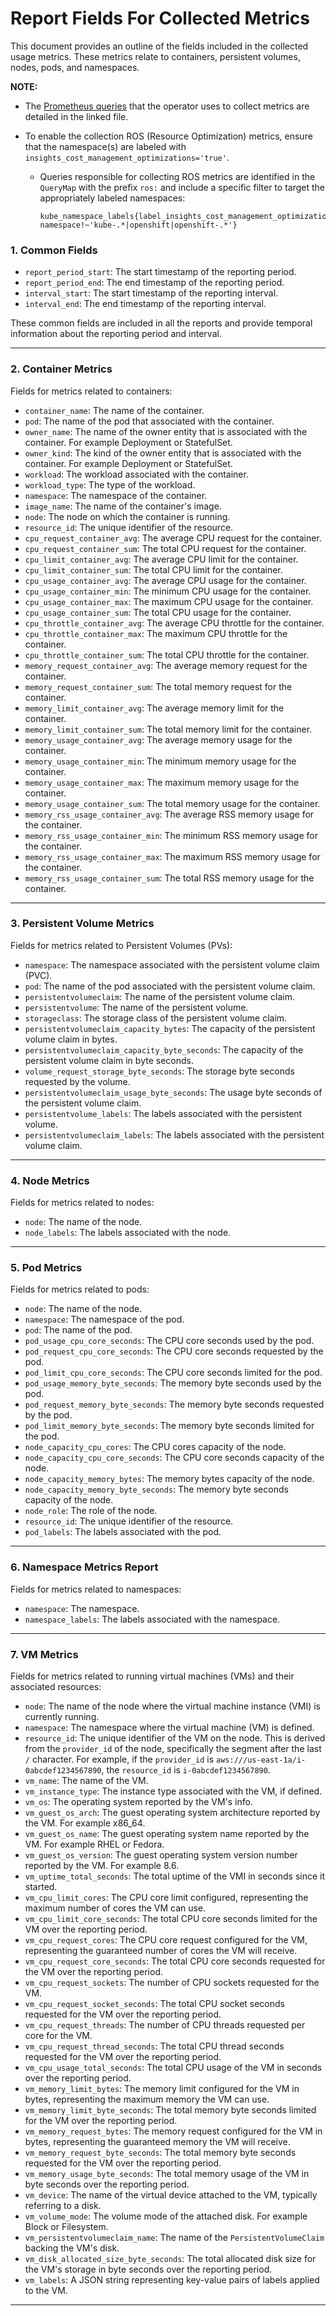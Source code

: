 # Report Fields For Collected Metrics

This document provides an outline of the fields included in the collected usage metrics. These metrics relate to containers, persistent volumes, nodes, pods, and namespaces.


**NOTE:**

* The [Prometheus queries](https://github.com/project-koku/koku-metrics-operator/blob/main/internal/collector/queries.go) that the operator uses to collect metrics are detailed in the linked file.

* To enable the collection ROS (Resource Optimization) metrics, ensure that the namespace(s) are labeled with `insights_cost_management_optimizations='true'`.

    * Queries responsible for collecting ROS metrics are identified in the `QueryMap` with the prefix `ros:` and include a specific filter to target the appropriately labeled namespaces:
        ```
        kube_namespace_labels{label_insights_cost_management_optimizations='true', namespace!~'kube-.*|openshift|openshift-.*'}
        ```


### 1. Common Fields

* `report_period_start`: The start timestamp of the reporting period.
* `report_period_end`: The end timestamp of the reporting period.
* `interval_start`: The start timestamp of the reporting interval.
* `interval_end`: The end timestamp of the reporting interval.

These common fields are included in all the reports and provide temporal information about the reporting period and interval.

---

### 2. Container Metrics

Fields for metrics related to containers:

* `container_name`: The name of the container.
* `pod`: The name of the pod that associated with the container.
* `owner_name`: The name of the owner entity that is associated with the container. For example Deployment or StatefulSet.
* `owner_kind`: The kind of the owner entity that is associated with the container. For example Deployment or StatefulSet.
* `workload`: The workload associated with the container.
* `workload_type`: The type of the workload.
* `namespace`: The namespace of the container.
* `image_name`: The name of the container's image.
* `node`: The node on which the container is running.
* `resource_id`: The unique identifier of the resource.
* `cpu_request_container_avg`: The average CPU request for the container.
* `cpu_request_container_sum`: The total CPU request for the container.
* `cpu_limit_container_avg`: The average CPU limit for the container.
* `cpu_limit_container_sum`: The total CPU limit for the container.
* `cpu_usage_container_avg`: The average CPU usage for the container.
* `cpu_usage_container_min`: The minimum CPU usage for the container.
* `cpu_usage_container_max`: The maximum CPU usage for the container.
* `cpu_usage_container_sum`: The total CPU usage for the container.
* `cpu_throttle_container_avg`: The average CPU throttle for the container.
* `cpu_throttle_container_max`: The maximum CPU throttle for the container.
* `cpu_throttle_container_sum`: The total CPU throttle for the container.
* `memory_request_container_avg`: The average memory request for the container.
* `memory_request_container_sum`: The total memory request for the container.
* `memory_limit_container_avg`: The average memory limit for the container.
* `memory_limit_container_sum`: The total memory limit for the container.
* `memory_usage_container_avg`: The average memory usage for the container.
* `memory_usage_container_min`: The minimum memory usage for the container.
* `memory_usage_container_max`: The maximum memory usage for the container.
* `memory_usage_container_sum`: The total memory usage for the container.
* `memory_rss_usage_container_avg`: The average RSS memory usage for the container.
* `memory_rss_usage_container_min`: The minimum RSS memory usage for the container.
* `memory_rss_usage_container_max`: The maximum RSS memory usage for the container.
* `memory_rss_usage_container_sum`: The total RSS memory usage for the container.

---

### 3. Persistent Volume Metrics

Fields for metrics related to Persistent Volumes (PVs):

* `namespace`: The namespace associated with the persistent volume claim (PVC).
* `pod`: The name of the pod associated with the persistent volume claim.
* `persistentvolumeclaim`: The name of the persistent volume claim.
* `persistentvolume`: The name of the persistent volume.
* `storageclass`: The storage class of the persistent volume claim.
* `persistentvolumeclaim_capacity_bytes`: The capacity of the persistent volume claim in bytes.
* `persistentvolumeclaim_capacity_byte_seconds`: The capacity of the persistent volume claim in byte seconds.
* `volume_request_storage_byte_seconds`: The storage byte seconds requested by the volume.
* `persistentvolumeclaim_usage_byte_seconds`: The usage byte seconds of the persistent volume claim.
* `persistentvolume_labels`: The labels associated with the persistent volume.
* `persistentvolumeclaim_labels`: The labels associated with the persistent volume claim.

---

### 4. Node Metrics

Fields for metrics related to nodes:

* `node`: The name of the node.
* `node_labels`: The labels associated with the node.

---

### 5. Pod Metrics

Fields for metrics related to pods:

* `node`: The name of the node.
* `namespace`: The namespace of the pod.
* `pod`: The name of the pod.
* `pod_usage_cpu_core_seconds`: The CPU core seconds used by the pod.
* `pod_request_cpu_core_seconds`: The CPU core seconds requested by the pod.
* `pod_limit_cpu_core_seconds`: The CPU core seconds limited for the pod.
* `pod_usage_memory_byte_seconds`: The memory byte seconds used by the pod.
* `pod_request_memory_byte_seconds`: The memory byte seconds requested by the pod.
* `pod_limit_memory_byte_seconds`: The memory byte seconds limited for the pod.
* `node_capacity_cpu_cores`: The CPU cores capacity of the node.
* `node_capacity_cpu_core_seconds`: The CPU core seconds capacity of the node.
* `node_capacity_memory_bytes`: The memory bytes capacity of the node.
* `node_capacity_memory_byte_seconds`: The memory byte seconds capacity of the node.
* `node_role`: The role of the node.
* `resource_id`: The unique identifier of the resource.
* `pod_labels`: The labels associated with the pod.

---

### 6. Namespace Metrics Report

Fields for metrics related to namespaces:

* `namespace`: The namespace.
* `namespace_labels`: The labels associated with the namespace.

---

### 7. VM Metrics

Fields for metrics related to running virtual machines (VMs) and their associated resources:

* `node`: The name of the node where the virtual machine instance (VMI) is currently running.
* `namespace`: The namespace where the virtual machine (VM) is defined.
* `resource_id`: The unique identifier of the VM on the node. This is derived from the `provider_id` of the node, specifically the segment after the last `/` character. For example, if the `provider_id` is `aws:///us-east-1a/i-0abcdef1234567890`, the `resource_id` is `i-0abcdef1234567890`.
* `vm_name`: The name of the VM.
* `vm_instance_type`: The instance type associated with the VM, if defined.
* `vm_os`: The operating system reported by the VM's info.
* `vm_guest_os_arch`: The guest operating system architecture reported by the VM. For example x86_64.
* `vm_guest_os_name`: The guest operating system name reported by the VM. For example RHEL or Fedora.
* `vm_guest_os_version`: The guest operating system version number reported by the VM. For example 8.6.
* `vm_uptime_total_seconds`: The total uptime of the VMI in seconds since it started.
* `vm_cpu_limit_cores`: The CPU core limit configured, representing the maximum number of cores the VM can use.
* `vm_cpu_limit_core_seconds`: The total CPU core seconds limited for the VM over the reporting period.
* `vm_cpu_request_cores`: The CPU core request configured for the VM, representing the guaranteed number of cores the VM will receive.
* `vm_cpu_request_core_seconds`: The total CPU core seconds requested for the VM over the reporting period.
* `vm_cpu_request_sockets`: The number of CPU sockets requested for the VM.
* `vm_cpu_request_socket_seconds`: The total CPU socket seconds requested for the VM over the reporting period.
* `vm_cpu_request_threads`: The number of CPU threads requested per core for the VM.
* `vm_cpu_request_thread_seconds`: The total CPU thread seconds requested for the VM over the reporting period.
* `vm_cpu_usage_total_seconds`: The total CPU usage of the VM in seconds over the reporting period.
* `vm_memory_limit_bytes`: The memory limit configured for the VM in bytes, representing the maximum memory the VM can use.
* `vm_memory_limit_byte_seconds`: The total memory byte seconds limited for the VM over the reporting period.
* `vm_memory_request_bytes`: The memory request configured for the VM in bytes, representing the guaranteed memory the VM will receive.
* `vm_memory_request_byte_seconds`: The total memory byte seconds requested for the VM over the reporting period.
* `vm_memory_usage_byte_seconds`: The total memory usage of the VM in byte seconds over the reporting period.
* `vm_device`: The name of the virtual device attached to the VM, typically referring to a disk.
* `vm_volume_mode`: The volume mode of the attached disk. For example Block or Filesystem.
* `vm_persistentvolumeclaim_name`: The name of the `PersistentVolumeClaim` backing the VM's disk.
* `vm_disk_allocated_size_byte_seconds`: The total allocated disk size for the VM's storage in byte seconds over the reporting period.
* `vm_labels`: A JSON string representing key-value pairs of labels applied to the VM.

---

